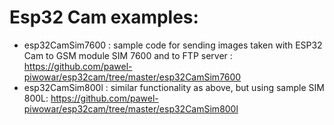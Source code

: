 # Esp32 Cam examples:
- esp32CamSim7600 : sample code for sending images taken with ESP32 Cam to GSM module SIM 7600 and to FTP server :
  https://github.com/pawel-piwowar/esp32cam/tree/master/esp32CamSim7600
- esp32CamSim800l : similar functionality as above, but using sample SIM 800L:
  https://github.com/pawel-piwowar/esp32cam/tree/master/esp32CamSim800l
